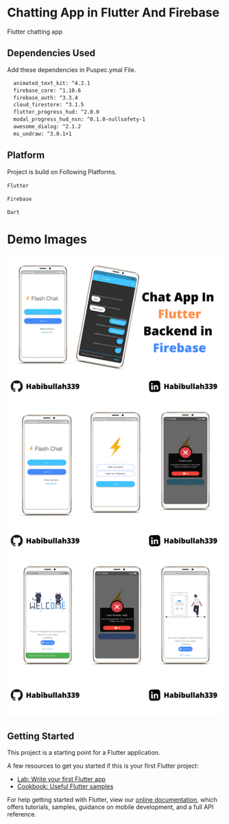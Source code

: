# Chatting App in Flutter And Firebase

Flutter chatting app
## Dependencies Used 

Add these dependencies in Puspec.ymal  File.

```bash
  animated_text_kit: ^4.2.1
  firebase_core: ^1.10.6
  firebase_auth: ^3.3.4
  cloud_firestore: ^3.1.5
  flutter_progress_hud: ^2.0.0
  modal_progress_hud_nsn: ^0.1.0-nullsafety-1
  awesome_dialog: ^2.1.2
  ms_undraw: ^3.0.1+1
```
## Platform 

Project is build on Following Platforms.

`Flutter`

`Firebase`

`Dart`
 # Demo Images
 <img src="https://github.com/Habibullah339/chatting_app_in_flutter_and_Firebase/blob/master/chat3.png">
 <img src="https://github.com/Habibullah339/chatting_app_in_flutter_and_Firebase/blob/master/chat1.png">
 <img src="https://github.com/Habibullah339/chatting_app_in_flutter_and_Firebase/blob/master/chat2.png">



    



## Getting Started

This project is a starting point for a Flutter application.

A few resources to get you started if this is your first Flutter project:

- [Lab: Write your first Flutter app](https://flutter.dev/docs/get-started/codelab)
- [Cookbook: Useful Flutter samples](https://flutter.dev/docs/cookbook)

For help getting started with Flutter, view our
[online documentation](https://flutter.dev/docs), which offers tutorials,
samples, guidance on mobile development, and a full API reference.

